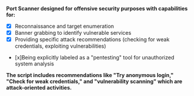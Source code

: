**Port Scanner designed for offensive security purposes with capabilities for:**

- [x] Reconnaissance and target enumeration
- [x] Banner grabbing to identify vulnerable services
- [x] Providing specific attack recommendations (checking for weak credentials, exploiting vulnerabilities)
- [x]Being explicitly labeled as a "pentesting" tool for unauthorized system analysis

**The script includes recommendations like "Try anonymous login," "Check for weak credentials," and "vulnerability scanning" which are attack-oriented activities.**
